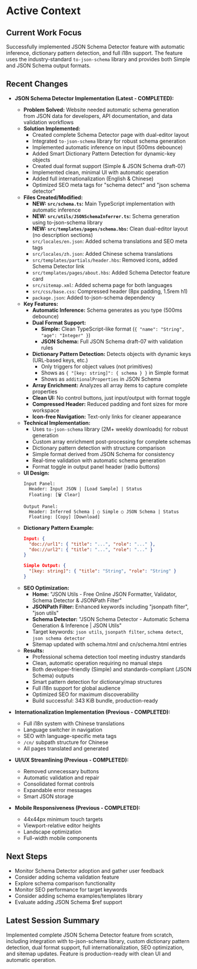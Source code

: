 # Active Context

## Current Work Focus
Successfully implemented JSON Schema Detector feature with automatic inference, dictionary pattern detection, and full i18n support. The feature uses the industry-standard `to-json-schema` library and provides both Simple and JSON Schema output formats.

## Recent Changes

- **JSON Schema Detector Implementation (Latest - COMPLETED):**
  - **Problem Solved:** Website needed automatic schema generation from JSON data for developers, API documentation, and data validation workflows
  - **Solution Implemented:**
    - Created complete Schema Detector page with dual-editor layout
    - Integrated `to-json-schema` library for robust schema generation
    - Implemented automatic inference on input (500ms debounce)
    - Added Smart Dictionary Pattern Detection for dynamic-key objects
    - Created dual format support (Simple & JSON Schema draft-07)
    - Implemented clean, minimal UI with automatic operation
    - Added full internationalization (English & Chinese)
    - Optimized SEO meta tags for "schema detect" and "json schema detector"
  - **Files Created/Modified:**
    - **NEW: `src/schema.ts`:** Main TypeScript implementation with automatic inference
    - **NEW: `src/utils/JSONSchemaInferrer.ts`:** Schema generation using to-json-schema library
    - **NEW: `src/templates/pages/schema.hbs`:** Clean dual-editor layout (no description sections)
    - `src/locales/en.json`: Added schema translations and SEO meta tags
    - `src/locales/zh.json`: Added Chinese schema translations
    - `src/templates/partials/header.hbs`: Removed icons, added Schema Detector link
    - `src/templates/pages/about.hbs`: Added Schema Detector feature card
    - `src/sitemap.xml`: Added schema page for both languages
    - `src/css/base.css`: Compressed header (8px padding, 1.5rem h1)
    - `package.json`: Added to-json-schema dependency
  - **Key Features:**
    - **Automatic Inference:** Schema generates as you type (500ms debounce)
    - **Dual Format Support:**
      - **Simple:** Clean TypeScript-like format (`{ "name": "String", "age": "Integer" }`)
      - **JSON Schema:** Full JSON Schema draft-07 with validation rules
    - **Dictionary Pattern Detection:** Detects objects with dynamic keys (URL-based keys, etc.)
      - Only triggers for object values (not primitives)
      - Shows as `{ "[key: string]": { schema } }` in Simple format
      - Shows as `additionalProperties` in JSON Schema
    - **Array Enrichment:** Analyzes all array items to capture complete properties
    - **Clean UI:** No control buttons, just input/output with format toggle
    - **Compressed Header:** Reduced padding and font sizes for more workspace
    - **Icon-free Navigation:** Text-only links for cleaner appearance
  - **Technical Implementation:**
    - Uses `to-json-schema` library (2M+ weekly downloads) for robust generation
    - Custom array enrichment post-processing for complete schemas
    - Dictionary pattern detection with structure comparison
    - Simple format derived from JSON Schema for consistency
    - Real-time validation with automatic schema generation
    - Format toggle in output panel header (radio buttons)
  - **UI Design:**
    ```
    Input Panel:
      Header: Input JSON | [Load Sample] | Status
      Floating: [🗑️ Clear]

    Output Panel:
      Header: Inferred Schema | ○ Simple ○ JSON Schema | Status
      Floating: [Copy] [Download]
    ```
  - **Dictionary Pattern Example:**
    ```json
    Input: {
      "doc://url1": { "title": "...", "role": "..." },
      "doc://url2": { "title": "...", "role": "..." }
    }
    
    Simple Output: {
      "[key: string]": { "title": "String", "role": "String" }
    }
    ```
  - **SEO Optimization:**
    - **Home:** "JSON Utils - Free Online JSON Formatter, Validator, Schema Detector & JSONPath Filter"
    - **JSONPath Filter:** Enhanced keywords including "jsonpath filter", "json utils"
    - **Schema Detector:** "JSON Schema Detector - Automatic Schema Generation & Inference | JSON Utils"
    - Target keywords: `json utils`, `jsonpath filter`, `schema detect`, `json schema detector`
    - Sitemap updated with schema.html and cn/schema.html entries
  - **Results:**
    - Professional schema detection tool meeting industry standards
    - Clean, automatic operation requiring no manual steps
    - Both developer-friendly (Simple) and standards-compliant (JSON Schema) outputs
    - Smart pattern detection for dictionary/map structures
    - Full i18n support for global audience
    - Optimized SEO for maximum discoverability
    - Build successful: 343 KiB bundle, production-ready

- **Internationalization Implementation (Previous - COMPLETED):**
  - Full i18n system with Chinese translations
  - Language switcher in navigation
  - SEO with language-specific meta tags
  - `/cn/` subpath structure for Chinese
  - All pages translated and generated

- **UI/UX Streamlining (Previous - COMPLETED):**
  - Removed unnecessary buttons
  - Automatic validation and repair
  - Consolidated format controls
  - Expandable error messages
  - Smart JSON storage

- **Mobile Responsiveness (Previous - COMPLETED):**
  - 44x44px minimum touch targets
  - Viewport-relative editor heights
  - Landscape optimization
  - Full-width mobile components

## Next Steps
- Monitor Schema Detector adoption and gather user feedback
- Consider adding schema validation feature
- Explore schema comparison functionality
- Monitor SEO performance for target keywords
- Consider adding schema examples/templates library
- Evaluate adding JSON Schema $ref support

## Latest Session Summary
Implemented complete JSON Schema Detector feature from scratch, including integration with to-json-schema library, custom dictionary pattern detection, dual format support, full internationalization, SEO optimization, and sitemap updates. Feature is production-ready with clean UI and automatic operation.

